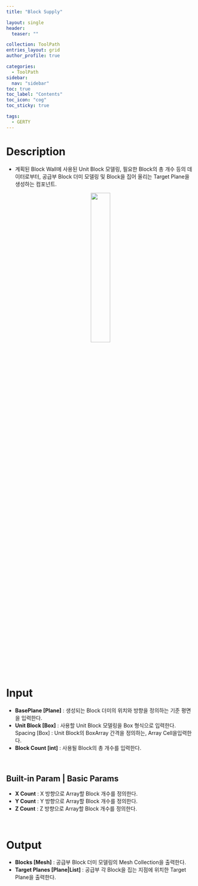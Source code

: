 ```yaml
---
title: "Block Supply"

layout: single
header:
  teaser: ""

collection: ToolPath
entries_layout: grid
author_profile: true

categories:
  - ToolPath
sidebar:
  nav: "sidebar"
toc: true
toc_label: "Contents"
toc_icon: "cog"
toc_sticky: true

tags: 
  - GERTY
---
```

# Description

* 계획된 Block Wall에 사용된 Unit Block 모델링, 필요한 Block의 총 개수 등의 데이터로부터, 공급부 Block 더미 모델링 및  Block을 집어 올리는 Target Plane을 생성하는 컴포넌트.


<p align="center">  <img src="" align="center" width="32%"></p>

<br>

# Input

* **BasePlane [Plane]** : 생성되는 Block 더미의 위치와 방향을 정의하는 기준 평면을 입력한다.
* **Unit Block [Box]** : 사용할 Unit Block 모델링을 Box 형식으로 입력한다.
Spacing [Box] : Unit Block의 BoxArray 간격을 정의하는, Array Cell을입력한다.
* **Block Count [int]** : 사용될 Block의 총 개수를 입력한다.

<br>

## Built-in Param | Basic Params

* **X Count** : X 방향으로 Array할 Block 개수를 정의한다.
* **Y Count** : Y 방향으로 Array할 Block 개수를 정의한다.
* **Z Count** : Z 방향으로 Array할 Block 개수를 정의한다.

<br>

# Output

* **Blocks [Mesh]** : 공급부 Block 더미 모델링의 Mesh Collection을 출력한다.
* **Target Planes [Plane|List]** : 공급부 각 Block을 집는 지점에 위치한 Target Plane을 출력한다.